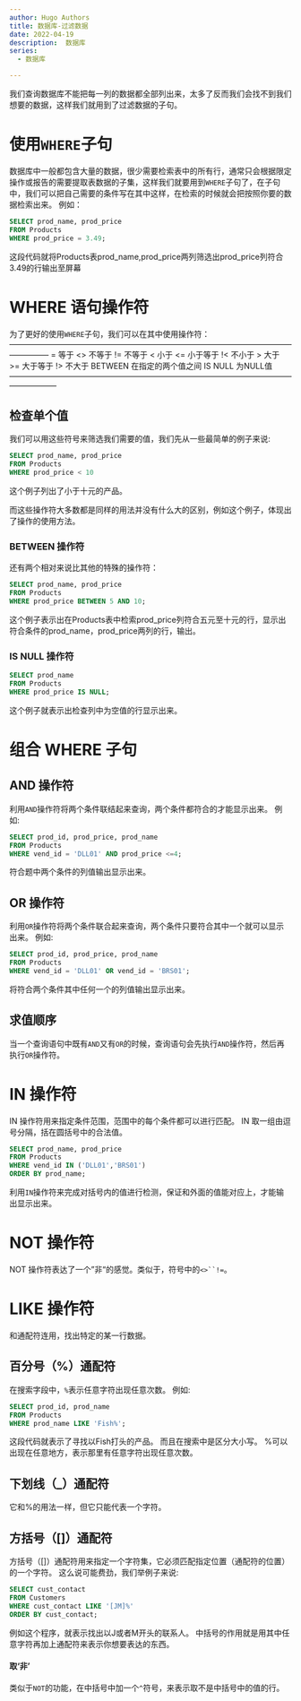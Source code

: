```yaml
---
author: Hugo Authors
title: 数据库-过滤数据
date: 2022-04-19
description:  数据库
series:
  - 数据库

---
```


我们查询数据库不能把每一列的数据都全部列出来，太多了反而我们会找不到我们想要的数据，这样我们就用到了过滤数据的子句。

<!--more-->

# 使用`WHERE`子句
数据库中一般都包含大量的数据，很少需要检索表中的所有行，通常只会根据限定操作或报告的需要提取表数据的子集，这样我们就要用到`WHERE`子句了，在子句中，我们可以把自己需要的条件写在其中这样，在检索的时候就会把按照你要的数据检索出来。
例如：
```sql
SELECT prod_name, prod_price
FROM Products
WHERE prod_price = 3.49;
```
这段代码就将Products表prod_name,prod_price两列筛选出prod_price列符合3.49的行输出至屏幕

# WHERE 语句操作符
为了更好的使用`WHERE`子句，我们可以在其中使用操作符：
—————————————————————————————————————————
    =               等于
    <>              不等于
    !=              不等于
    <               小于
    <=              小于等于
    !<              不小于
    >               大于
    >=              大于等于
    !>              不大于
    BETWEEN        在指定的两个值之间
    IS NULL         为NULL值
——————————————————————————————————————————
## 检查单个值
我们可以用这些符号来筛选我们需要的值，我们先从一些最简单的例子来说:
```sql
SELECT prod_name, prod_price
FROM Products
WHERE prod_price < 10
```
这个例子列出了小于十元的产品。

而这些操作符大多数都是同样的用法并没有什么大的区别，例如这个例子，体现出了操作的使用方法。

### BETWEEN 操作符
还有两个相对来说比其他的特殊的操作符：
```sql
SELECT prod_name, prod_price
FROM Products
WHERE prod_price BETWEEN 5 AND 10;
```
这个例子表示出在Products表中检索prod_price列符合五元至十元的行，显示出符合条件的prod_name，prod_price两列的行，输出。

### IS NULL 操作符

```sql
SELECT prod_name
FROM Products
WHERE prod_price IS NULL;
```
这个例子就表示出检查列中为空值的行显示出来。

# 组合 WHERE 子句
## AND 操作符
利用`AND`操作符将两个条件联结起来查询，两个条件都符合的才能显示出来。
例如:
```sql
SELECT prod_id, prod_price, prod_name
FROM Products
WHERE vend_id = 'DLL01' AND prod_price <=4;
```
符合题中两个条件的列值输出显示出来。

## OR 操作符
利用`OR`操作符将两个条件联合起来查询，两个条件只要符合其中一个就可以显示出来。
例如:
```sql
SELECT prod_id, prod_price, prod_name
FROM Products
WHERE vend_id = 'DLL01' OR vend_id = 'BRS01';
```
将符合两个条件其中任何一个的列值输出显示出来。

## 求值顺序
当一个查询语句中既有`AND`又有`OR`的时候，查询语句会先执行`AND`操作符，然后再执行`OR`操作符。

# IN 操作符
IN 操作符用来指定条件范围，范围中的每个条件都可以进行匹配。
IN 取一组由逗号分隔，括在圆括号中的合法值。
```sql
SELECT prod_name, prod_price
FROM Products
WHERE vend_id IN ('DLL01','BRS01')
ORDER BY prod_name;
```
利用`IN`操作符来完成对括号内的值进行检测，保证和外面的值能对应上，才能输出显示出来。

# NOT 操作符
NOT 操作符表达了一个”非“的感觉。类似于，符号中的`<>``!=`。

# LIKE 操作符
和通配符连用，找出特定的某一行数据。

## 百分号（%）通配符
在搜索字段中，`%`表示任意字符出现任意次数。
例如:
```sql
SELECT prod_id, prod_name
FROM Products
WHERE prod_name LIKE 'Fish%';
```
这段代码就表示了寻找以Fish打头的产品。
而且在搜索中是区分大小写。
%可以出现在任意地方，表示那里有任意字符出现任意次数。

## 下划线（_）通配符
它和%的用法一样，但它只能代表一个字符。

## 方括号（[]）通配符
方括号（[]）通配符用来指定一个字符集，它必须匹配指定位置（通配符的位置）的一个字符。
这么说可能费劲，我们举例子来说:
```sql
SELECT cust_contact
FROM Customers
WHERE cust_contact LIKE '[JM]%'
ORDER BY cust_contact;
```
例如这个程序，就表示找出以J或者M开头的联系人。
中括号的作用就是用其中任意字符再加上通配符来表示你想要表达的东西。

#### 取‘非’
类似于`NOT`的功能，在中括号中加一个`^`符号，来表示取不是中括号中的值的行。









